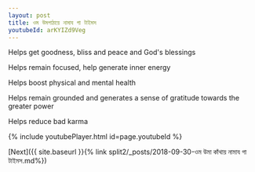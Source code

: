 ```yaml
---
layout: post
title: ওম উমপাঠায়ে নামায গা টাইমস
youtubeId: arKYIZd9Veg
---
```

 
 
Helps get goodness, bliss and peace and God's blessings
 
Helps remain focused, help generate inner energy 
 
Helps boost physical and mental health 
 
Helps remain grounded and generates a sense of gratitude towards the greater power 
 
Helps reduce bad karma
 
 
 
 


{% include youtubePlayer.html id=page.youtubeId %}
 
[Next]({{ site.baseurl }}{% link  split2/_posts/2018-09-30-ওম উমা কাঁথায় নামায গা টাইমস.md%})
 
